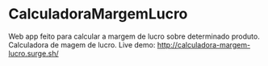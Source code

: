 # CalculadoraMargemLucro
Web app feito para calcular a margem de lucro sobre determinado produto. Calculadora de magem de lucro. Live demo: http://calculadora-margem-lucro.surge.sh/
